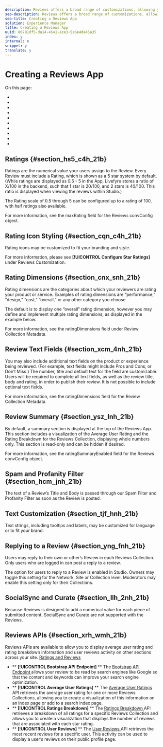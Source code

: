 ```yaml
---
description: Reviews offers a broad range of customizations, allowing you to create a Review App which matches your needs and branding.
seo-description: Reviews offers a broad range of customizations, allowing you to create a Review App which matches your needs and branding.
seo-title: Creating a Reviews App
solution: Experience Manager
title: Creating a Reviews App
uuid: 80781df5-da14-4641-ace3-5a6e4da45a35
index: y
internal: n
snippet: y
translate: y
---
```


# Creating a Reviews App




On this page:
* [](#c_creating_reviews/section_hs5_c4h_21b)
* [](#c_creating_reviews/section_cqn_c4h_21b)
* [](#c_creating_reviews/section_cnx_snh_21b)
* [](#c_creating_reviews/section_xcm_4nh_21b)
* [](#c_creating_reviews/section_ysz_lnh_21b)
* [](#c_creating_reviews/section_hcm_jnh_21b)
* [](#c_creating_reviews/section_tjf_hnh_21b)
* [](#c_creating_reviews/section_yng_fnh_21b)
* [](#c_creating_reviews/section_llh_2nh_21b)
* [](#c_creating_reviews/section_xrh_wmh_21b)

## Ratings {#section_hs5_c4h_21b}

Ratings are the numerical value your users assign to the Review. Every Review must include a Rating, which is shown as a 5 star system by default. (While ratings are displayed as 0.5 - 5 in the App, Livefyre stores a ratio of X/100 in the backend, such that 1 star is 20/100, and 2 stars is 40/100. This ratio is displayed when viewing the reviews within Studio.)

The Rating scale of 0.5 through 5 can be configured up to a rating of 100, with half ratings also available.

For more information, see the maxRating field for the Reviews convConfig object.

## Rating Icon Styling {#section_cqn_c4h_21b}

Rating icons may be customized to fit your branding and style.

For more information, please see **[!UICONTROL  Configure Star Ratings]** under Reviews Customization.

## Rating Dimensions {#section_cnx_snh_21b}

Rating dimensions are the categories about which your reviewers are rating your product or service. Examples of rating dimensions are “performance,” “design,” “cost,” “overall,” or any other category you choose.

The default is to display one “overall” rating dimension, however you may define and implement multiple rating dimensions, as displayed in the example below.

For more information, see the ratingDimensions field under Review Collection Metadata.

## Review Text Fields {#section_xcm_4nh_21b}

You may also include additional text fields on the product or experience being reviewed. (For example, text fields might include Pros and Cons, or Don’t Miss.) The number, title and default text for the field are customizable. Users will be required to complete all text fields, as well as the review title, body and rating, in order to publish their review. It is not possible to include optional text fields.

For more information, see the ratingDimensions field for the Review Collection Metadata.

## Review Summary {#section_ysz_lnh_21b}

By default, a summary section is displayed at the top of the Reviews App. This section includes a visualization of the Average User Rating and the Rating Breakdown for the Reviews Collection, displaying whole numbers only. This section is read-only and can be hidden if desired.

For more information, see the ratingSummaryEnabled field for the Reviews convConfig object.

## Spam and Profanity Filter {#section_hcm_jnh_21b}

The text of a Review’s Title and Body is passed through our Spam Filter and Profanity Filter as soon as the Review is posted.

## Text Customization {#section_tjf_hnh_21b}

Text strings, including tooltips and labels, may be customized for language or to fit your brand.

## Replying to a Review {#section_yng_fnh_21b}

Users may reply to their own or other’s Review in each Reviews Collection. Only users who are logged in can post a reply to a review.

The option for users to reply to a Review is enabled in Studio. Owners may toggle this setting for the Network, Site or Collection level. Moderators may enable this setting only for their Collections.

## SocialSync and Curate {#section_llh_2nh_21b}

Because Reviews is designed to add a numerical value for each piece of submitted content, SocialSync and Curate are not supported with the Reviews.

## Reviews APIs {#section_xrh_wmh_21b}

Reviews APIs are available to allow you to display average user rating and rating breakdown information and user reviews activity on other sections across your site.
[ Ratings and Reviews ](http://livefyre-devhub-production.herokuapp.com/developers/api-reference/#ratings-reviews) 
* ** **[!UICONTROL  Bootstrap API Endpoint]** ** The [ Bootstrap API Endpoint ](http://livefyre-devhub-production.herokuapp.com/developers/api-reference/#bootstrap-api-endpoint) allows your review to be read by search engines like Google so that the content and keywords can improve your search engine optimization. 
* ** **[!UICONTROL  Average User Ratings]** ** The [ Average User Ratings ](http://livefyre-devhub-production.herokuapp.com/developers/api-reference/#average-user-ratings) API retrieves the average user rating for one or more Reviews Collections, allowing you to create a visualization of this information on an index page or add to a search index page. 
* ** **[!UICONTROL  Ratings Breakdown]** ** The [ Ratings Breakdown ](http://livefyre-devhub-production.herokuapp.com/developers/api-reference/#ratings-breakdown) API retrieves a breakdown of all ratings for a specific Reviews Collection and allows you to create a visualization that displays the number of reviews that are associated with each star rating. 
* ** **[!UICONTROL  User Reviews]** ** The [ User Reviews ](http://livefyre-devhub-production.herokuapp.com/developers/api-reference/#user-reviews) API retrieves the most recent reviews for a specific user. This activity can be used to display a user’s reviews on their public profile page. 
